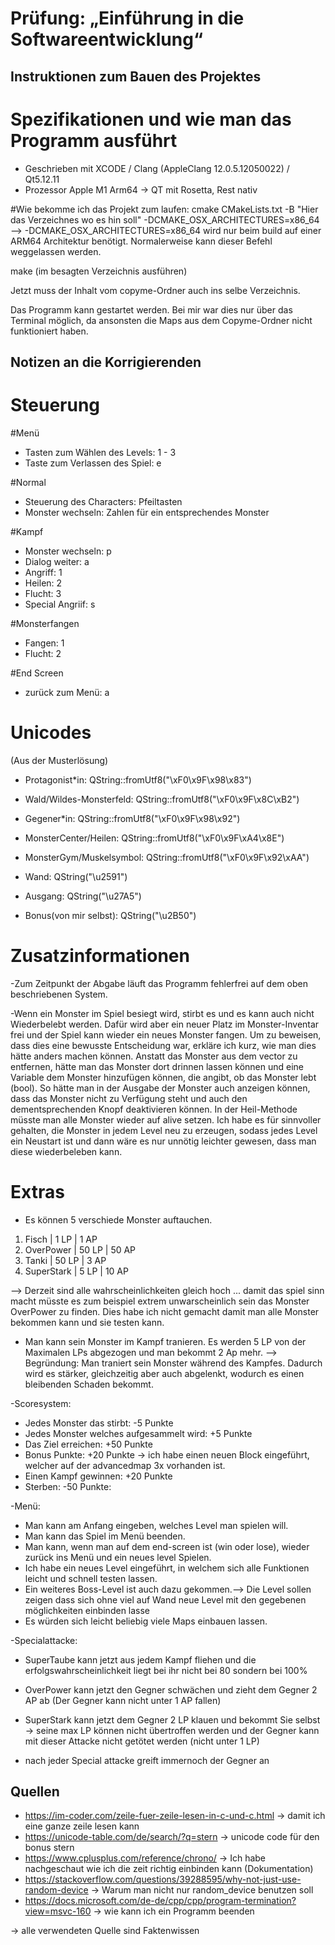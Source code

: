 # Prüfung: „Einführung in die Softwareentwicklung“
## Instruktionen zum Bauen des Projektes


# Spezifikationen und wie man das Programm ausführt
- Geschrieben mit XCODE / Clang (AppleClang 12.0.5.12050022) / Qt5.12.11
- Prozessor Apple M1 Arm64 -> QT mit Rosetta, Rest nativ

#Wie bekomme ich das Projekt zum laufen:
cmake CMakeLists.txt -B "Hier das Verzeichnes wo es hin soll" -DCMAKE_OSX_ARCHITECTURES=x86_64
--> -DCMAKE_OSX_ARCHITECTURES=x86_64 wird nur beim build auf einer ARM64 Architektur benötigt. Normalerweise kann dieser Befehl weggelassen werden.

make (im besagten Verzeichnis ausführen)

Jetzt muss der Inhalt vom copyme-Ordner auch ins selbe Verzeichnis.

Das Programm kann gestartet werden. Bei mir war dies nur über das Terminal möglich, da ansonsten die Maps aus dem Copyme-Ordner nicht funktioniert haben.


## Notizen an die Korrigierenden

# Steuerung 
#Menü
- Tasten zum Wählen des Levels: 1 - 3
- Taste zum Verlassen des Spiel: e

#Normal
- Steuerung des Characters: Pfeiltasten
- Monster wechseln: Zahlen für ein entsprechendes Monster

#Kampf
- Monster wechseln: p
- Dialog weiter: a
- Angriff: 1
- Heilen: 2
- Flucht: 3
- Special Angriif: s

#Monsterfangen
- Fangen: 1
- Flucht: 2

#End Screen
- zurück zum Menü: a

# Unicodes 
(Aus der Musterlösung)

- Protagonist*in: QString::fromUtf8("\xF0\x9F\x98\x83")
- Wald/Wildes-Monsterfeld: QString::fromUtf8("\xF0\x9F\x8C\xB2")
- Gegener*in: QString::fromUtf8("\xF0\x9F\x98\x92")
- MonsterCenter/Heilen: QString::fromUtf8("\xF0\x9F\xA4\x8E")
- MonsterGym/Muskelsymbol: QString::fromUtf8("\xF0\x9F\x92\xAA")
- Wand: QString("\u2591")
- Ausgang: QString("\u27A5")

- Bonus(von mir selbst): QString("\u2B50")


# Zusatzinformationen


-Zum Zeitpunkt der Abgabe läuft das Programm fehlerfrei auf dem oben beschriebenen System.

-Wenn ein Monster im Spiel besiegt wird, stirbt es und es kann auch nicht Wiederbelebt werden. Dafür wird aber ein neuer Platz
im Monster-Inventar frei und der Spiel kann wieder ein neues Monster fangen.
Um zu beweisen, dass dies eine bewusste Entscheidung war, erkläre ich kurz, wie man dies hätte anders machen können. Anstatt das Monster
aus dem vector zu entfernen, hätte man das Monster dort drinnen lassen können und eine Variable dem Monster hinzufügen können, die
angibt, ob das Monster lebt (bool). So hätte man in der Ausgabe der Monster auch anzeigen können, dass das Monster nicht zu Verfügung steht
und auch den dementsprechenden Knopf deaktivieren können. In der Heil-Methode müsste man alle Monster wieder auf alive setzen.
Ich habe es für sinnvoller gehalten, die Monster in jedem Level neu zu erzeugen, sodass jedes Level ein Neustart ist und dann wäre es nur
unnötig leichter gewesen, dass man diese wiederbeleben kann.

# Extras 
- Es können 5 verschiede Monster auftauchen.

1. Fisch | 1 LP | 1 AP
2. OverPower | 50 LP | 50 AP
3. Tanki | 50 LP | 3 AP
4. SuperStark | 5 LP | 10 AP

--> Derzeit sind alle wahrscheinlichkeiten gleich hoch ... damit das spiel sinn macht müsste es zum beispiel extrem unwarscheinlich sein das Monster
OverPower zu finden. Dies habe ich nicht gemacht damit man alle Monster bekommen kann und sie testen kann.


- Man kann sein Monster im Kampf tranieren. Es werden 5 LP von der Maximalen LPs abgezogen und man bekommt 2 Ap mehr.
--> Begründung: 
Man traniert sein Monster während des Kampfes. Dadurch wird es stärker,
gleichzeitig aber auch abgelenkt, wodurch es einen bleibenden Schaden bekommt.

-Scoresystem:
 
 - Jedes Monster das stirbt: -5 Punkte
 - Jedes Monster welches aufgesammelt wird: +5 Punkte
 - Das Ziel erreichen: +50 Punkte
 - Bonus Punkte: +20 Punkte -> ich habe einen neuen Block eingeführt, welcher auf der advancedmap 3x vorhanden ist.
 - Einen Kampf gewinnen: +20 Punkte
 - Sterben: -50 Punkte:

-Menü:

- Man kann am Anfang eingeben, welches Level man spielen will.
- Man kann das Spiel im Menü beenden.
- Man kann, wenn man auf dem end-screen ist (win oder lose), wieder zurück ins Menü und ein neues level Spielen.
- Ich habe ein neues Level eingeführt, in welchem sich alle Funktionen leicht und schnell testen lassen.
- Ein weiteres Boss-Level ist auch dazu gekommen.--> Die Level sollen zeigen dass sich ohne viel auf Wand neue Level mit den gegebenen möglichkeiten einbinden lasse
- Es würden sich leicht beliebig viele Maps einbauen lassen.

-Specialattacke:

- SuperTaube kann jetzt aus jedem Kampf fliehen und die erfolgswahrscheinlichkeit liegt bei ihr nicht bei 80 sondern bei 100%
- OverPower kann jetzt den Gegner schwächen und zieht dem Gegner 2 AP ab (Der Gegner kann nicht unter 1 AP fallen)
- SuperStark kann jetzt dem Gegner 2 LP klauen und bekommt Sie selbst -> seine max LP können nicht übertroffen werden und der Gegner kann mit dieser Attacke nicht getötet werden (nicht unter 1 LP)

- nach jeder Special attacke greift immernoch der Gegner an

## Quellen
- https://im-coder.com/zeile-fuer-zeile-lesen-in-c-und-c.html -> damit ich eine ganze zeile lesen kann
- https://unicode-table.com/de/search/?q=stern -> unicode code für den bonus stern
- https://www.cplusplus.com/reference/chrono/ -> Ich habe nachgeschaut wie ich die zeit richtig einbinden kann (Dokumentation)
- https://stackoverflow.com/questions/39288595/why-not-just-use-random-device -> Warum man nicht nur random_device benutzen soll
- https://docs.microsoft.com/de-de/cpp/cpp/program-termination?view=msvc-160 -> wie kann ich ein Programm beenden

-> alle verwendeten Quelle sind Faktenwissen

